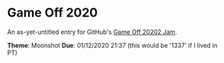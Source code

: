 # Game Off 2020

An as-yet-untitled entry for GitHub's [Game Off 20202 Jam](https://itch.io/jam/game-off-2020).


**Theme**: Moonshot
**Due**: 01/12/2020 21:37 (this would be '1337' if I lived in PT)


